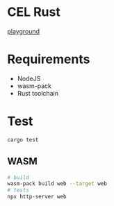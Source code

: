 # CEL Rust
[playground](https://thesayyn.github.io/cel-rust/)

# Requirements
- NodeJS
- wasm-pack
- Rust toolchain

# Test

```sh
cargo test
```

## WASM 

```sh
# build
wasm-pack build web --target web
# tests
npx http-server web
```
